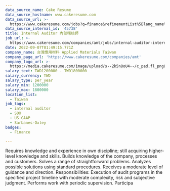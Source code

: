 ```yaml
---
data_source_name: Cake Resume
data_source_hostname: www.cakeresume.com
data_source_url: >-
  https://www.cakeresume.com/jobs?q=finance&refinementList%5Blang_name%5D%5B0%5D=English&refinementList%5Bsalary_type%5D=per_year&range%5Bsalary_range%5D%5Bmin%5D=1000000&page=3
data_source_internal_id: '45738'
title: Internal Auditor 內部稽核師
job_url: >-
  https://www.cakeresume.com/companies/amt/jobs/internal-auditor-internal-auditor
date: 2022-09-07T01:49:15.771Z
company_name: 台灣應用材料 Applied Materials Taiwan
company_page_url: 'https://www.cakeresume.com/companies/amt'
company_logo_url: >-
  https://media.cakeresume.com/image/upload/s--2k5n8oU4--/c_pad,fl_png8,h_200,w_200/v1660726541/smmejxun3qvfz9mozepa.png
salary_text: TWD1200000 - TWD1800000
salary_currency: TWD
salary_type: per_year
salary_min: 1200000
salary_max: 1800000
location_list:
  - Taiwan
job_tags:
  - internal auditor
  - SOX
  - US GAAP
  - Sarbanes-Oxley
badges:
  - Finance

---
```


Requires knowledge and experience in own discipline; still acquiring higher-level knowledge and skills. Builds knowledge of the company, processes and customers. Solves a range of straightforward problems. Analyzes possible solutions using standard procedures. Receives a moderate level of guidance and direction. Responsibilities: Execution of audit programs in the specified project timeline with moderate complexity, risk and subjective judgment. Performs work with periodic supervision. Participa